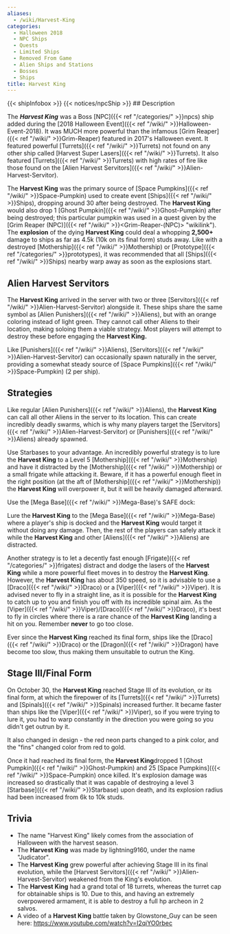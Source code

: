 ```yaml
---
aliases:
  - /wiki/Harvest-King
categories:
  - Halloween 2018
  - NPC Ships
  - Quests
  - Limited Ships
  - Removed From Game
  - Alien Ships and Stations
  - Bosses
  - Ships
title: Harvest King
---
```


{{< shipInfobox >}} {{< notices/npcShip >}} ## Description

The **_Harvest King_** was a Boss [NPC]({{< ref "/categories/" >}}npcs) ship added during the [2018 Halloween Event]({{< ref "/wiki/" >}}Halloween-Event-2018). It was MUCH more powerful than the infamous [Grim Reaper]({{< ref "/wiki/" >}}Grim-Reaper) featured in 2017's Halloween event. It featured powerful [Turrets]({{< ref "/wiki/" >}}Turrets) not found on any other ship called [Harvest Super Lasers]({{< ref "/wiki/" >}}Turrets). It also featured [Turrets]({{< ref "/wiki/" >}}Turrets) with high rates of fire like those found on the [Alien Harvest Servitors]({{< ref "/wiki/" >}}Alien-Harvest-Servitor).

The **Harvest King** was the primary source of [Space Pumpkins]({{< ref "/wiki/" >}}Space-Pumpkin) used to create event [Ships]({{< ref "/wiki/" >}}Ships), dropping around 30 after being destroyed. The **Harvest King** would also drop 1 [Ghost Pumpkin]({{< ref "/wiki/" >}}Ghost-Pumpkin) after being destroyed; this particular pumpkin was used in a quest given by the [Grim Reaper (NPC)]({{< ref "/wiki/" >}}<Grim-Reaper-(NPC)> "wikilink"). The **explosion** of the dying **Harvest King** could deal a whopping **2,500+** damage to ships as far as 4.5k (10k on its final form) studs away. Like with a destroyed [Mothership]({{< ref "/wiki/" >}}Mothership) or [Prototype]({{< ref "/categories/" >}}prototypes), it was recommended that all [Ships]({{< ref "/wiki/" >}}Ships) nearby warp away as soon as the explosions start.

## Alien Harvest Servitors

The **Harvest King** arrived in the server with two or three [Servitors]({{< ref "/wiki/" >}}Alien-Harvest-Servitor) alongside it. These ships share the same symbol as [Alien Punishers]({{< ref "/wiki/" >}}Aliens), but with an orange coloring instead of light green. They cannot call other Aliens to their location, making soloing them a viable strategy. Most players will attempt to destroy these before engaging the **Harvest King.**

Like [Punishers]({{< ref "/wiki/" >}}Aliens), [Servitors]({{< ref "/wiki/" >}}Alien-Harvest-Servitor) can occasionally spawn naturally in the server, providing a somewhat steady source of [Space Pumpkins]({{< ref "/wiki/" >}}Space-Pumpkin) (2 per ship).

## Strategies

Like regular [Alien Punishers]({{< ref "/wiki/" >}}Aliens), the **Harvest King** can call all other Aliens in the server to its location. This can create incredibly deadly swarms, which is why many players target the [Servitors]({{< ref "/wiki/" >}}Alien-Harvest-Servitor) or [Punishers]({{< ref "/wiki/" >}}Aliens) already spawned.

Use Starbases to your advantage. An incredibly powerful strategy is to lure the **Harvest King** to a Level 5 [Mothership]({{< ref "/wiki/" >}}Mothership) and have it distracted by the [Mothership]({{< ref "/wiki/" >}}Mothership) or a small frigate while attacking it. Beware, if it has a powerful enough fleet in the right position (at the aft of [Mothership]({{< ref "/wiki/" >}}Mothership)) the **Harvest King** will overpower it, but it will be heavily damaged afterward.

Use the [Mega Base]({{< ref "/wiki/" >}}Mega-Base)'s SAFE dock:

Lure the **Harvest King** to the [Mega Base]({{< ref "/wiki/" >}}Mega-Base) where a player's ship is docked and the **Harvest King** would target it without doing any damage. Then, the rest of the players can safely attack it while the **Harvest King** and other [Aliens]({{< ref "/wiki/" >}}Aliens) are distracted.

Another strategy is to let a decently fast enough [Frigate]({{< ref "/categories/" >}}frigates) distract and dodge the lasers of the **Harvest King** while a more powerful fleet moves in to destroy the **Harvest King**. However, the **Harvest King** has about 350 speed, so it is advisable to use a [Draco]({{< ref "/wiki/" >}}Draco) or a [Viper]({{< ref "/wiki/" >}}Viper). It is advised never to fly in a straight line, as it is possible for the **Harvest King** to catch up to you and finish you off with its incredible spinal aim. As the [Viper]({{< ref "/wiki/" >}}Viper)/[Draco]({{< ref "/wiki/" >}}Draco), it's best to fly in circles where there is a rare chance of the **Harvest King** landing a hit on you. Remember **never** to go too close.

Ever since the **Harvest King** reached its final form, ships like the [Draco]({{< ref "/wiki/" >}}Draco) or the [Dragon]({{< ref "/wiki/" >}}Dragon) have become too slow, thus making them unsuitable to outrun the King.

## Stage III/Final Form

On October 30, the **Harvest King** reached Stage III of its evolution, or its final form, at which the firepower of its [Turrets]({{< ref "/wiki/" >}}Turrets) and [Spinals]({{< ref "/wiki/" >}}Spinals) increased further. It became faster than ships like the [Viper]({{< ref "/wiki/" >}}Viper), so if you were trying to lure it, you had to warp constantly in the direction you were going so you didn't get outrun by it.

It also changed in design - the red neon parts changed to a pink color, and the "fins" changed color from red to gold.

Once it had reached its final form, the **Harvest King**dropped 1 [Ghost Pumpkin]({{< ref "/wiki/" >}}Ghost-Pumpkin) and 25 [Space Pumpkins]({{< ref "/wiki/" >}}Space-Pumpkin) once killed. It's explosion damage was increased so drastically that it was capable of destroying a level 3 [Starbase]({{< ref "/wiki/" >}}Starbase) upon death, and its explosion radius had been increased from 6k to 10k studs.

## Trivia

- The name "Harvest King" likely comes from the association of Halloween with the harvest season.
- The **Harvest King** was made by lightning9160, under the name "Judicator".
- The **Harvest King** grew powerful after achieving Stage III in its final evolution, while the [Harvest Servitors]({{< ref "/wiki/" >}}Alien-Harvest-Servitor) weakened from the King's evolution.
- The **Harvest King** had a grand total of 18 turrets, whereas the turret cap for obtainable ships is 10. Due to this, and having an extremely overpowered armament, it is able to destroy a full hp archeon in 2 salvos.
- A video of a **Harvest King** battle taken by Glowstone_Guy can be seen here: <https://www.youtube.com/watch?v=I2qiYO0rbec>
